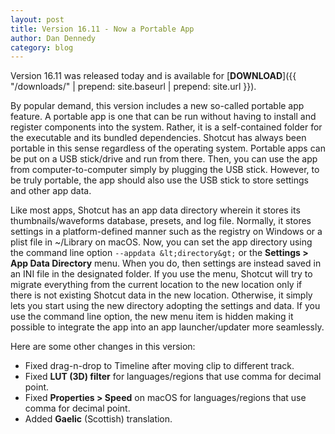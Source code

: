 ```yaml
---
layout: post
title: Version 16.11 - Now a Portable App
author: Dan Dennedy
category: blog
---
```

Version 16.11 was released today and is available for [**DOWNLOAD**]({{ "/downloads/" | prepend: site.baseurl | prepend: site.url }}).

By popular demand, this version includes a new so-called portable app feature.
A portable app is one that can be run without having to install and register
components into the system. Rather, it is a self-contained folder for the
executable and its bundled dependencies. Shotcut has always been
portable in this sense regardless
of the operating system. Portable apps can be put on a
USB stick/drive and run from there. Then, you can use the app from
computer-to-computer simply by plugging the USB stick.
However, to be truly portable, the app should also use the USB
stick to store settings and other app data.

Like most apps, Shotcut has an app data directory wherein it stores its
thumbnails/waveforms database, presets, and log file. Normally,
it stores settings in a platform-defined manner such as the registry on Windows
or a plist file in ~/Library on macOS. Now, you can set the app directory using
the command line option `--appdata &lt;directory&gt;` or the **Settings &gt; App Data Directory**
menu. When you do, then settings are instead saved in an INI file in the designated
folder. If you use the menu, Shotcut will try to migrate everything from the
current location to the new location only if there is not existing Shotcut
data in the new location. Otherwise, it simply lets you start using the
new directory adopting the settings and data. If you use the command line option,
the new menu item is hidden making it possible to integrate the app into
an app launcher/updater more seamlessly.

Here are some other changes in this version:

* Fixed drag-n-drop to Timeline after moving clip to different track.
* Fixed **LUT (3D) filter** for languages/regions that use comma for decimal point.
* Fixed **Properties > Speed** on macOS for languages/regions that use comma for decimal point.
* Added **Gaelic** (Scottish) translation.

